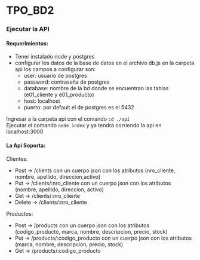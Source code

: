 # TPO_BD2


### Ejecutar la API

#### Requerimientos:
- Tener instalado node y postgres  
- configurar los datos de la base de datos en el archivo db.js en la carpeta api
los campos a configurar son:
    - user: usuario de postgres
    - password: contraseña de postgres
    - database: nombre de la bd donde se encuentran las tablas (e01_cliente y e01_producto)
    - host: localhost
    - puerto: por default el de postgres es el 5432


Ingresar a la carpeta api con el comando `cd ./api`  
Ejecutar el comando `node index` y ya tendra corriendo la api en localhost:3000

#### La Api Soporta:  
Clientes:  
- Post -> /clients con un cuerpo json con los atributos (nro_cliente, nombre, apellido, direccion,activo)
- Put -> /clients/:nro_cliente con un cuerpo json con los atributos (nombre, apellido, direccion, activo)
- Get -> /clients/:nro_cliente
- Delete -> /clients/:nro_cliente  

Productos:
- Post -> /products con un cuerpo json con los atributos (codigo_producto, marca, nombre, descripcion, precio, stock)
- Put -> /products/:codigo_producto con un cuerpo json con los atributos (marca, nombre, descripcion, precio, stock)
- Get -> /products/:codigo_producto
